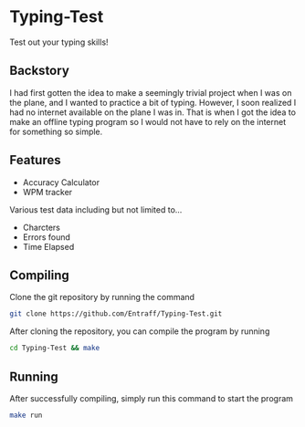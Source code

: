 # Typing-Test
Test out your typing skills!

## Backstory
I had first gotten the idea to make a seemingly trivial project when I was on the plane,
and I wanted to practice a bit of typing. However, I soon realized I had no internet
available on the plane I was in. That is when I got the idea to make an offline typing
program so I would not have to rely on the internet for something so simple.

## Features
- Accuracy Calculator
- WPM tracker

Various test data including but not limited to...
- Charcters
- Errors found
- Time Elapsed

## Compiling
Clone the git repository by running the command
```bash
git clone https://github.com/Entraff/Typing-Test.git
```

After cloning the repository, you can compile the program by running
```bash
cd Typing-Test && make
```

## Running
After successfully compiling, simply run this command to start the program
```bash
make run
```
